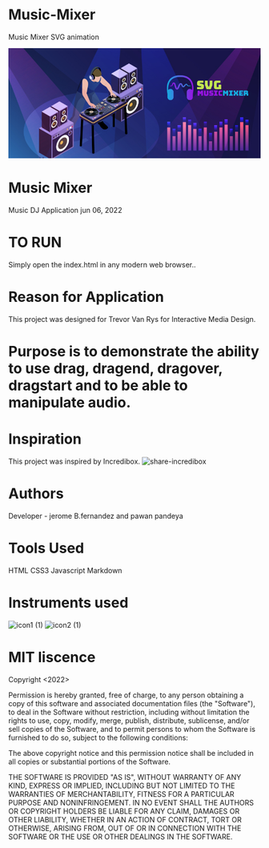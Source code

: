 # Music-Mixer
Music Mixer SVG animation

<img src="images/mm_notepad.jpg" alt="notepad">

# Music Mixer
Music DJ Application jun 06, 2022



# TO RUN
Simply open the index.html in any modern web browser..

# Reason for Application
This project was designed for Trevor Van Rys for Interactive Media Design.

# Purpose is to demonstrate the ability to use drag, dragend, dragover, dragstart and to be able to manipulate audio.

# Inspiration
This project was inspired by Incredibox.
![share-incredibox](https://user-images.githubusercontent.com/97752074/171966185-c9533452-0a14-462b-8894-13da8031a301.png)



# Authors
Developer - jerome B.fernandez and pawan pandeya

# Tools Used
HTML
CSS3
Javascript
Markdown
# Instruments used
![icon1 (1)](https://user-images.githubusercontent.com/97752074/171968202-16163d40-8e9c-471c-93d6-75e4a4340eaf.svg)
![icon2 (1)](https://user-images.githubusercontent.com/97752074/171968207-a8cd5f6f-3c85-4e42-8793-7e62cdce9f0b.svg)

# MIT liscence
Copyright <2022> <jerome b. fernandez and pawan pandeya>

Permission is hereby granted, free of charge, to any person obtaining a copy of this software and associated documentation files (the "Software"), to deal in the Software without restriction, including without limitation the rights to use, copy, modify, merge, publish, distribute, sublicense, and/or sell copies of the Software, and to permit persons to whom the Software is furnished to do so, subject to the following conditions:

The above copyright notice and this permission notice shall be included in all copies or substantial portions of the Software.

THE SOFTWARE IS PROVIDED "AS IS", WITHOUT WARRANTY OF ANY KIND, EXPRESS OR IMPLIED, INCLUDING BUT NOT LIMITED TO THE WARRANTIES OF MERCHANTABILITY, FITNESS FOR A PARTICULAR PURPOSE AND NONINFRINGEMENT. IN NO EVENT SHALL THE AUTHORS OR COPYRIGHT HOLDERS BE LIABLE FOR ANY CLAIM, DAMAGES OR OTHER LIABILITY, WHETHER IN AN ACTION OF CONTRACT, TORT OR OTHERWISE, ARISING FROM, OUT OF OR IN CONNECTION WITH THE SOFTWARE OR THE USE OR OTHER DEALINGS IN THE SOFTWARE.

